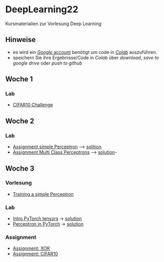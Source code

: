 # DeepLearning22
Kursmaterialien zur Vorlesung Deep Learning

## Hinweise
* es wird ein  [*Google* account](https://accounts.google.com/signup/v2/webcreateaccount?hl=en&flowName=GlifWebSignIn&flowEntry=SignUp) benötigt um code in [*Colab*](https://colab.research.google.com) auszuführen.
* speichern Sie ihre Ergebnisse/Code in *Colab* über *download*, *save to google drive* oder *push to github* 

## Woche 1

### Lab
* [CIFAR10 Challenge](https://colab.research.google.com/github/keuperj/DeepLearning22/blob/main/week_1/CIFAR10-ShallowLearning.ipynb)

## Woche 2

### Lab
* [Assignment simple Perceptron](https://colab.research.google.com/github/keuperj/DeepLearning22/blob/main/week_2/A_simple_Perceptron_in_NumPy.ipynb) --> [solition](https://colab.research.google.com/github/keuperj/DeepLearning22/blob/main/week_2/A_simple_Perceptron_in_NumPy_solution.ipynb)
* [Assignment Multi Class Perceptrons](https://colab.research.google.com/github/keuperj/DeepLearning22/blob/main/week_2/Multi_Class_Perceptrons.ipynb) --> [solution](https://colab.research.google.com/github/keuperj/DeepLearning22/blob/main/week_2/Multi_Class_Perceptrons_solution.ipynb)-


## Woche 3

### Vorlesung
* [Training a simple Perceptron](https://colab.research.google.com/github/keuperj/DeepLearning22/blob/main/week_3/Training%20_a_simple_Perceptron_in_NumPy.ipynb)

### Lab
* [Intro PyTorch tensors](https://colab.research.google.com/github/keuperj/DeepLearning22/blob/main/week_3/Lab_01_pytorch_tensors.ipynb) -> [solution](https://colab.research.google.com/github/keuperj/DeepLearning22/blob/main/week_3/Lab_01_pytorch_tensors_solution.ipynb)
* [Perceptron in PyTorch](https://colab.research.google.com/github/keuperj/DeepLearning22/blob/main/week_3/Lab_02_a_perceptron_in_PyTorch.ipynb) -> [solution](https://colab.research.google.com/github/keuperj/DeepLearning22/blob/main/week_3/Lab_02_a_perceptron_in_PyTorch_solution.ipynb)

### Assignment
* [Assignment: XOR](https://colab.research.google.com/github/keuperj/DeepLearning22/blob/main/week_3/Assignment_Basic_MLP_in_Pytorch.ipynb) 
* [Assignment: CIFAR10](https://colab.research.google.com/github/keuperj/DeepLearning22/blob/main/week_3/Assignment_CIFAR10_MLP.ipynb) 
